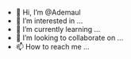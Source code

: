 - 👋 Hi, I’m @Ademaul
- 👀 I’m interested in ...
- 🌱 I’m currently learning ...
- 💞️ I’m looking to collaborate on ...
- 📫 How to reach me ...

<!---
Ademaul/Ademaul is a ✨ special ✨ repository because its `README.md` (this file) appears on your GitHub profile.
You can click the Preview link to take a look at your changes.
--->

